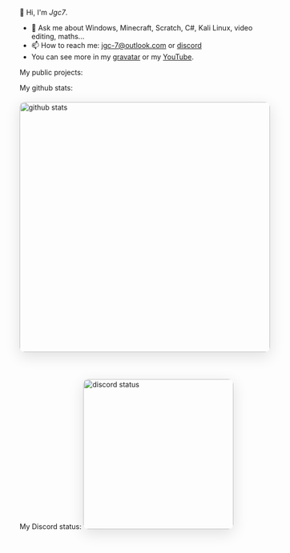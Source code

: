👋 Hi, I'm *Jgc7*.
- 💬 Ask me about Windows, Minecraft, Scratch, C#, Kali Linux, video editing, maths...
- 📫 How to reach me: [jgc-7@outlook.com](mailto:jgc-7@outlook.com) or [discord](http://discord.com/users/889045882874495036)
- You can see more in my [gravatar](https://gravatar.com/jgc9884) or my [YouTube](https://www.youtube.com/channel/UCCfLGV3QvExntjvWGbPjOUQ?sub_confirmation=1).

My public projects:
<u2 id="repo-list"></u2><script src="./GetReposbyUsername/GetReposbyUsername.js"></script><script>GetReposbyUsername("jgc777", document.getElementById('repo-list'))</script>

My github stats:
<img  src="https://github-readme-stats.vercel.app/api?username=jgc777&show_icons=true&theme=dark&hide_border=true&bg_color=0D1117&icon_color=58A6FF&rank_icon=github&title_color=58A6FF" width="500px" alt="github stats" style="border-radius: 10px; margin: 20px 0; box-shadow: 0 8px 30px rgba(0, 0, 0, 0.12);">

My Discord status:
<img  src="https://discord-readme-badge.vercel.app/api?id=889045882874495036" width="300px" alt="discord status" style="border-radius: 10px; margin: 20px 0; box-shadow: 0 8px 30px rgba(0, 0, 0, 0.12);">
